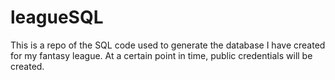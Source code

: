 # leagueSQL

This is a repo of the SQL code used to generate the database I have created for my fantasy league. At a certain point in time, public credentials will be created.
